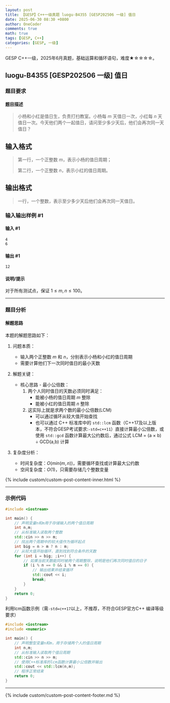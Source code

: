 ```yaml
---
layout: post
title: 【GESP】C++一级真题 luogu-B4355 [GESP202506 一级] 值日
date: 2025-06-30 08:30 +0800
author: OneCoder
comments: true
math: true
tags: [GESP, C++]
categories: [GESP, 一级]
---
```

GESP C++一级，2025年6月真题，基础运算和循环语句，难度★☆☆☆☆。

<!--more-->

## luogu-B4355 [GESP202506 一级] 值日

### 题目要求

#### 题目描述

>小杨和小红是值日生，负责打扫教室。小杨每 $m$ 天值日一次，小红每 $n$ 天值日一次。今天他们两个一起值日，请问至少多少天后，他们会再次同一天值日？

## 输入格式

>第一行，一个正整数 $m$，表示小杨的值日周期；
>
>第二行，一个正整数 $n$，表示小红的值日周期。

## 输出格式

>一行，一个整数，表示至少多少天后他们会再次同一天值日。

### 输入输出样例 #1

#### 输入 #1

```plaintext
4
6
```

#### 输出 #1

```plaintext
12
```

#### 说明/提示

对于所有测试点，保证 $1 \leq m, n \leq 100$。

---

### 题目分析

#### 解题思路

本题的解题思路如下：

1. 问题本质：
   - 输入两个正整数 $m$ 和 $n$，分别表示小杨和小红的值日周期
   - 需要计算他们下一次同时值日的最小天数

2. 解题关键：
   - 核心思路 - 最小公倍数：
     1. 两个人同时值日的天数必须同时满足：
        - 能被小杨的值日周期 $m$ 整除
        - 能被小红的值日周期 $n$ 整除
     2. 这实际上就是求两个数的最小公倍数(LCM)
        - 可以通过循环从较大值开始查找
        - 也可以通过 C++ 标准库中的 `std::lcm` 函数（C++17及以上版本，不符合GESP考试要求:`-std=c++11`）直接计算最小公倍数，或使用 `std::gcd` 函数计算最大公约数后，通过公式 LCM = (a × b) ÷ GCD(a,b) 计算

3. 复杂度分析：
   - 时间复杂度：$O(min(m,n))$，需要循环查找或计算最大公约数
   - 空间复杂度：$O(1)$，只需要存储几个整数变量

{% include custom/custom-post-content-inner.html %}

---

### 示例代码

```cpp
#include <iostream>

int main() {
    // 声明变量n和m用于存储输入的两个值日周期
    int n,m;
    // 从标准输入读取两个整数
    std::cin >> n >> m;
    // 找出两个周期中的较大值作为循环起点
    int big = n > m ? n : m;
    // 从较大值开始循环，直到找到符合条件的天数
    for (int i = big; ;i++) {
        // 如果当前天数能同时被两个周期整除，说明是他们再次同时值日的日子
        if (i % n == 0 && i % m == 0) {
            // 输出结果并结束循环
            std::cout << i;
            break;
        }
    }
    return 0;
}        
```

利用lcm函数示例（需`-std=c++17`以上，不推荐，不符合GESP官方C++ 编译等级要求）

```cpp
#include <iostream>
#include <numeric>

int main() {
    // 声明整型变量n和m，用于存储两个人的值日周期
    int n,m;
    // 从标准输入读取两个值日周期
    std::cin >> n >> m;
    // 使用C++标准库的lcm函数计算最小公倍数并输出
    std::cout << std::lcm(n,m);
    // 程序正常结束
    return 0;
}
```

---

{% include custom/custom-post-content-footer.md %}
